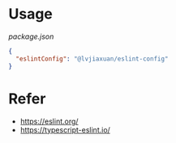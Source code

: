 # Usage

*package.json*
```json
{
  "eslintConfig": "@lvjiaxuan/eslint-config"
}
```

# Refer

- https://eslint.org/
- https://typescript-eslint.io/
